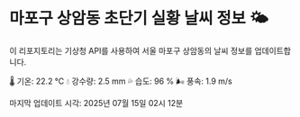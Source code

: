 
# 마포구 상암동 초단기 실황 날씨 정보 🌤️

이 리포지토리는 기상청 API를 사용하여 서울 마포구 상암동의 날씨 정보를 업데이트합니다. 

🌡️ 기온: 22.2 ℃
💧 강수량: 2.5 mm
💦 습도: 96 %
🌬️ 풍속: 1.9 m/s

마지막 업데이트 시각: 2025년 07월 15일 02시 12분    
